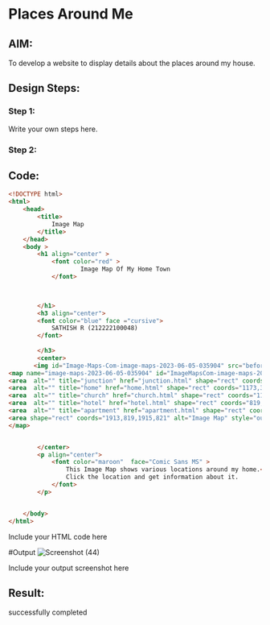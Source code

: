 # Places Around Me
## AIM:
To develop a website to display details about the places around my house.

## Design Steps:

### Step 1:
Write your own steps here.
### Step 2:

## Code:
```html
<!DOCTYPE html>
<html>
    <head>
        <title>
            Image Map
        </title>
    </head>
    <body >
        <h1 align="center" >
            <font color="red" >
                    Image Map Of My Home Town
            </font>


            
        </h1>
        <h3 align="center">
        <font color="blue" face ="cursive">
            SATHISH R (212222100048)
        </font>
            
        </h3>
        <center>
       <img id="Image-Maps-Com-image-maps-2023-06-05-035904" src="before.jpg" border="0" width="1915" height="821" orgWidth="1915" orgHeight="821" usemap="#image-maps-2023-06-05-035904" alt="" />
<map name="image-maps-2023-06-05-035904" id="ImageMapsCom-image-maps-2023-06-05-035904">
<area  alt="" title="junction" href="junction.html" shape="rect" coords="770,56,820,106" style="outline:none;" target="_self"     />
<area  alt="" title="home" href="home.html" shape="rect" coords="1173,315,1223,365" style="outline:none;" target="_self"     />
<area  alt="" title="church" href="church.html" shape="rect" coords="1111,677,1161,727" style="outline:none;" target="_self"     />
<area  alt="" title="hotel" href="hotel.html" shape="rect" coords="819,276,869,326" style="outline:none;" target="_self"     />
<area  alt="" title="apartment" href="apartment.html" shape="rect" coords="1210,110,1260,160" style="outline:none;" target="_self"     />
<area shape="rect" coords="1913,819,1915,821" alt="Image Map" style="outline:none;" title="Image Map" href="https://www.image-maps.com/" />
</map>


        </center>
        <p align="center">
            <font color="maroon"  face="Comic Sans MS" >
                This Image Map shows various locations around my home.<br>
                Click the location and get information about it.
            </font>
        </p>


    </body>
</html>
```
Include your HTML code here

#Output
![Screenshot (44)](https://github.com/RANJEETH17/places-around-me/assets/120718823/47d7a1cc-408c-429e-a417-f4fd460ade1e)



Include your output screenshot here

## Result:
successfully completed
